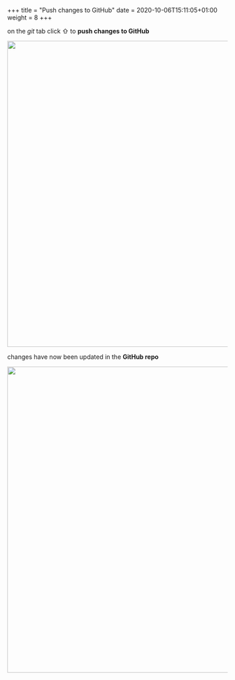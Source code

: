 +++
title = "Push changes to GitHub"
date =  2020-10-06T15:11:05+01:00
weight = 8
+++

on the *git* tab click ⇧  to **push changes to GitHub**

<img src="/images/r-rstudio/push-1.png" width="700px" />

changes have now been updated in the **GitHub repo**

<img src="/images/r-rstudio/push-2.png" width="700px" />